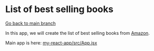 # List of best selling books

[Go back to main branch](https://github.com/pranabdas/react-learning/tree/main)

In this app, we will create the list of best selling books from [Amazon](
https://www.amazon.com/best-sellers-books-Amazon/zgbs/books).

Main app is here: [my-react-app/src/App.jsx](./my-react-app/src/App.jsx)

